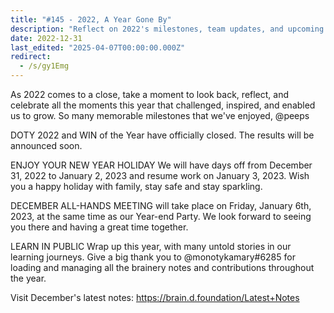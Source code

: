 ```yaml
---
title: "#145 - 2022, A Year Gone By"
description: "Reflect on 2022's milestones, team updates, and upcoming events as we celebrate growth, welcome new members, and prepare for the New Year holiday and all-hands meeting."
date: 2022-12-31
last_edited: "2025-04-07T00:00:00.000Z"
redirect:
  - /s/gy1Emg
---
```


As 2022 comes to a close, take a moment to look back, reflect, and celebrate all the moments this year that challenged, inspired, and enabled us to grow. So many memorable milestones that we've enjoyed, @peeps

DOTY 2022 and WIN of the Year have officially closed. The results will be announced soon.

ENJOY YOUR NEW YEAR HOLIDAY
We will have days off from December 31, 2022 to January 2, 2023 and resume work on January 3, 2023. Wish you a happy holiday with family, stay safe and stay sparkling.

DECEMBER ALL-HANDS MEETING will take place on Friday, January 6th, 2023, at the same time as our Year-end Party. We look forward to seeing you there and having a great time together.

LEARN IN PUBLIC
Wrap up this year, with many untold stories in our learning journeys. Give a big thank you to @monotykamary#6285 for loading and managing all the brainery notes and contributions throughout the year.

Visit December's latest notes: <https://brain.d.foundation/Latest+Notes>
